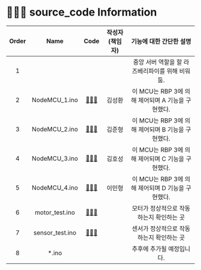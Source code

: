 # 👩🏾‍🏫 source_code Information

| Order 	|       Name      	| Code 	| 작성자(책임자) 	|              기능에 대한 간단한 설명              	|
|:-----:	|:---------------:	|:----:	|:--------------:	|:-------------------------------------------------:	|
|   1   	|                 	|      	|                	|  중앙 서버 역할을 할 라즈베리파이를 위해 비워둠.  	|
|   2   	|  NodeMCU_1.ino  	|   [💾💾💾](NodeMCU_1.ino)   	|        김성환      	| 이 MCU는 RBP 3에 의해 제어되며 A 기능을 구현했다. 	|
|   3   	|  NodeMCU_2.ino  	|   [💾💾💾](NodeMCU_2.ino)   	|        김준형        	| 이 MCU는 RBP 3에 의해 제어되며 B 기능을 구현했다. 	|
|   4   	|  NodeMCU_3.ino  	|   [💾💾💾](NodeMCU_3.ino)  	|        김호성        	| 이 MCU는 RBP 3에 의해 제어되며 C 기능을 구현했다. 	|
|   5   	|  NodeMCU_4.ino  	|   [💾💾💾](NodeMCU_4.ino)   	|        이민형        	| 이 MCU는 RBP 3에 의해 제어되며 D 기능을 구현했다. 	|
|   6   	|  motor_test.ino 	|   [💾💾💾](motor_test.ino)   	|                	|      모터가 정상적으로 작동하는지 확인하는 곳     	|
|   7   	| sensor_test.ino 	|   [💾💾💾](sensor_test.ino)   	|                	|      센서가 정상적으로 작동하는지 확인하는 곳     	|
|   8   	|      *.ino      	|      	|                	|             추후에 추가될 예정입니다.             	|

